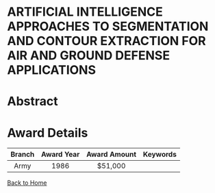 
ARTIFICIAL INTELLIGENCE APPROACHES TO SEGMENTATION AND CONTOUR EXTRACTION FOR AIR AND GROUND DEFENSE APPLICATIONS
=================================================================================================================

# Abstract


  

# Award Details

|Branch|Award Year|Award Amount|Keywords|
| :---: | :---: | :---: | :---: |
|Army|1986|$51,000||
  
  


[Back to Home](https://github.com/chrischow/dod_sbir_awards#883)